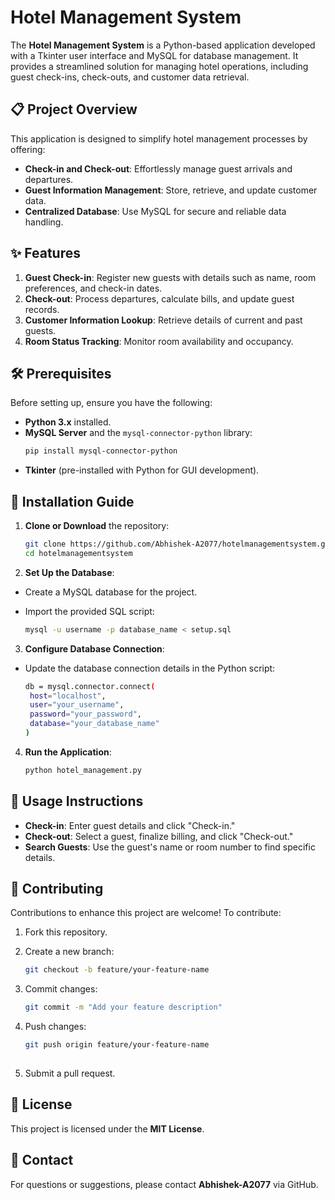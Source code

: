 # Hotel Management System

The **Hotel Management System** is a Python-based application developed with a Tkinter user interface and MySQL for database management. It provides a streamlined solution for managing hotel operations, including guest check-ins, check-outs, and customer data retrieval.

## 📋 Project Overview

This application is designed to simplify hotel management processes by offering:

- **Check-in and Check-out**: Effortlessly manage guest arrivals and departures.
- **Guest Information Management**: Store, retrieve, and update customer data.
- **Centralized Database**: Use MySQL for secure and reliable data handling.

## ✨ Features

1. **Guest Check-in**: Register new guests with details such as name, room preferences, and check-in dates.
2. **Check-out**: Process departures, calculate bills, and update guest records.
3. **Customer Information Lookup**: Retrieve details of current and past guests.
4. **Room Status Tracking**: Monitor room availability and occupancy.

## 🛠️ Prerequisites

Before setting up, ensure you have the following:

- **Python 3.x** installed.
- **MySQL Server** and the `mysql-connector-python` library:
  ```bash
  pip install mysql-connector-python

- **Tkinter** (pre-installed with Python for GUI development).

## 🚀 Installation Guide

1. **Clone or Download** the repository:

   ```bash
   git clone https://github.com/Abhishek-A2077/hotelmanagementsystem.git
   cd hotelmanagementsystem
   ```
2. **Set Up the Database**:

- Create a MySQL database for the project.
- Import the provided SQL script:

   ```bash
   mysql -u username -p database_name < setup.sql

3. **Configure Database Connection**:
- Update the database connection details in the Python script:

   ```bash
   db = mysql.connector.connect(
    host="localhost",
    user="your_username",
    password="your_password",
    database="your_database_name"
   )

4. **Run the Application**:

   ```bash
   python hotel_management.py

## 📖 Usage Instructions

- **Check-in**: Enter guest details and click "Check-in."
- **Check-out**: Select a guest, finalize billing, and click "Check-out."
- **Search Guests**: Use the guest's name or room number to find specific details.

## 🤝 Contributing

Contributions to enhance this project are welcome! To contribute:

1. Fork this repository.
2. Create a new branch:

   ```bash
   git checkout -b feature/your-feature-name

3. Commit changes: 

   ```bash 
   git commit -m "Add your feature description"

4. Push changes:

   ```bash 
   git push origin feature/your-feature-name
 
5. Submit a pull request. 

## 📝 License

This project is licensed under the **MIT License**.

## 📧 Contact 
For questions or suggestions, please contact **Abhishek-A2077** via GitHub.
